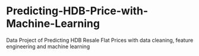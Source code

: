 # Predicting-HDB-Price-with-Machine-Learning
Data Project of Predicting HDB Resale Flat Prices with data cleaning, feature engineering and machine learning
